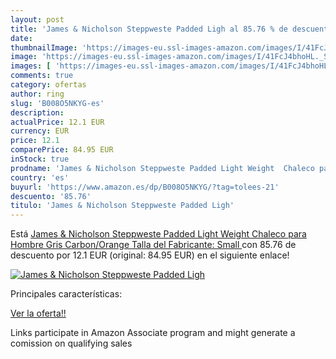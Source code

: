 ```yaml
---
layout: post
title: 'James & Nicholson Steppweste Padded Ligh al 85.76 % de descuento'
date: 
thumbnailImage: 'https://images-eu.ssl-images-amazon.com/images/I/41FcJ4bhoHL._SL200_.jpg'
image: 'https://images-eu.ssl-images-amazon.com/images/I/41FcJ4bhoHL._SL200_.jpg'
images: [ 'https://images-eu.ssl-images-amazon.com/images/I/41FcJ4bhoHL._SL200_.jpg' ]
comments: true
category: ofertas
author: ring
slug: 'B008O5NKYG-es'
description:
actualPrice: 12.1 EUR
currency: EUR
price: 12.1
comparePrice: 84.95 EUR
inStock: true
prodname: 'James & Nicholson Steppweste Padded Light Weight  Chaleco para Hombre  Gris  Carbon/Orange    Talla del Fabricante: Small '
country: 'es'
buyurl: 'https://www.amazon.es/dp/B008O5NKYG/?tag=tolees-21'
descuento: '85.76'
titulo: 'James & Nicholson Steppweste Padded Ligh'
---
```


Está [James & Nicholson Steppweste Padded Light Weight  Chaleco para Hombre  Gris  Carbon/Orange    Talla del Fabricante: Small ](https://www.amazon.es/dp/B008O5NKYG/?tag=tolees-21) con 85.76 de descuento por 12.1 EUR (original: 84.95 EUR) en el siguiente enlace!

[![James & Nicholson Steppweste Padded Ligh](https://images-eu.ssl-images-amazon.com/images/I/41FcJ4bhoHL._SL200_.jpg)](https://www.amazon.es/dp/B008O5NKYG/?tag=tolees-21)

Principales características:


[Ver la oferta!!](https://www.amazon.es/dp/B008O5NKYG/?tag=tolees-21)

Links participate in Amazon Associate program and might generate a comission on qualifying sales


